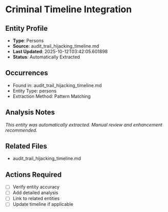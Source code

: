 # Criminal Timeline Integration

## Entity Profile
- **Type**: Persons
- **Source**: audit_trail_hijacking_timeline.md
- **Last Updated**: 2025-10-12T03:42:05.601898
- **Status**: Automatically Extracted

## Occurrences
- Found in: audit_trail_hijacking_timeline.md
- Entity Type: persons
- Extraction Method: Pattern Matching

## Analysis Notes
*This entity was automatically extracted. Manual review and enhancement recommended.*

## Related Files
- audit_trail_hijacking_timeline.md

## Actions Required
- [ ] Verify entity accuracy
- [ ] Add detailed analysis
- [ ] Link to related entities
- [ ] Update timeline if applicable

